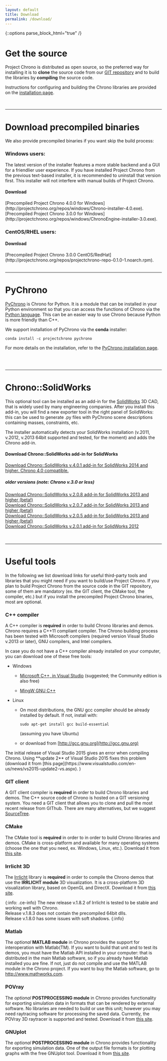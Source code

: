 ```yaml
---
layout: default
title: Download
permalink: /download/
---
```


{::options parse_block_html="true" /}

Get the source
==============

Project Chrono is distributed as open source, so the preferred way for installing it is to **clone** the source code from our [GIT repository](https://github.com/projectchrono/chrono) and to build the libraries by **compiling** the source code.

Instructions for configuring and building the Chrono libraries are provided on the [installation page](http://api.projectchrono.org/development/tutorial_table_of_content_install.html).

<br>

---

Download precompiled binaries
=============================

We also provide precompiled binaries if you want skip the build process:

### Windows users:
The latest version of the installer features a more stable backend and a GUI for a friendlier user experience. If you have installed Project Chrono from the previous text-based installer, it is recommended to uninstall that version first. This installer will not interfere with manual builds of Project Chrono.

<div class="well">
<h4> <span class="glyphicon glyphicon-download-alt"></span> Download</h4>
[Precompiled Project Chrono 4.0.0 for Windows](http://projectchrono.org/repos/windows/Chrono-installer-4.0.exe).
<br>
[Precompiled Project Chrono 3.0.0 for Windows](http://projectchrono.org/repos/windows/ChronoEngine-installer-3.0.exe).
</div>


### CentOS/RHEL users:

<div class="well">
<h4> <span class="glyphicon glyphicon-download-alt"></span> Download</h4>
[Precompiled Project Chrono 3.0.0 CentOS/RedHat](http://projectchrono.org/repos/projectchrono-repo-0.1.0-1.noarch.rpm). 
</div>

<br>

---

PyChrono
========

[PyChrono](http://projectchrono.org/pychrono/) is Chrono for Python. It is a module that can be installed in your Python environment so that you can access the functions of Chrono via the [Python language](http://www.python.org). This can be an easier way to use Chrono because Python is more friendly than C++.

We support installation of PyChrono via the **conda** installer:

```
conda install -c projectchrono pychrono
```

For more details on the installation, refer to the 
[PyChrono installation page](http://api.projectchrono.org/pychrono_installation.html).


<br>
<br>


---


Chrono::SolidWorks
==================

This optional tool can be installed as an add-in for the
[SolidWorks](http://www.SolidWorks.com) 3D CAD, that is widely used by
many engineering companies. After you install this add-in, you will find
a new exporter tool in the right panel of SolidWorks: this can be used
to generate .py files with PyChrono scene descriptions
containing masses, constraints, etc.

The installer automatically detects your SolidWorks installation (v.2011,
v.2012, v.2013 64bit supported and tested, for the moment) and adds the
Chrono add-in.


<div class="well">
<h4> <span class="glyphicon glyphicon-download-alt"></span> Download Chrono::SolidWorks add-in for SolidWorks</h4>
<a href="http://www.projectchrono.org/assets/installers/ChronoEngine_SolidWorks_v4.02.exe"> Download Chrono::SolidWorks v.4.0.1 add-in for SolidWorks 2014 and higher. Chrono 4.0 compatible.</a><br />

<h5> older versions (note: Chrono v.3.0 or less)</h5>
<a href="http://www.projectchrono.org/assets/installers/ChronoEngine_SolidWorks_v2.08.exe"> Download Chrono::SolidWorks v.2.0.8 add-in for SolidWorks 2013 and higher (beta!)</a><br />
<a href="http://www.projectchrono.org/assets/installers/ChronoEngine_SolidWorks_v2.07.exe"> Download Chrono::SolidWorks v.2.0.7 add-in for SolidWorks 2013 and higher (beta!)</a><br />
<a href="http://www.projectchrono.org/assets/installers/ChronoEngine_SolidWorks_v2.05.exe"> Download Chrono::SolidWorks v.2.0.5 add-in for SolidWorks 2013 and higher (beta!)</a><br />
<a href="http://www.projectchrono.org/assets/installers/ChronoEngine_SolidWorks_v2.01.exe"> Download Chrono::SolidWorks v.2.0.1 add-in for SolidWorks 2012</a><br />
</div>

<br>
<br>

---


Useful tools
=============================

In the following we list download links for useful third-party tools and libraries that you might need if you want to build/use Project Chrono. If you plan to build Project Chrono from the source code in the GIT repository, some of them are mandatory (ex. the GIT client, the CMake tool, the compiler, etc.) but if you install the precompiled Project Chrono binaries, most are optional.


### C++ compiler

A C++ compiler is **required** in order to build
Chrono libraries and demos. Chrono requires a C++11 compliant compiler. The Chrono building process has been tested with Microsoft compilers (required version Visual Studio v.2013 or later), GNU compilers, and Intel compilers.

<div class="ce-info">

In case you do not have a C++ compiler already installed on your computer, you can download one of these free tools:

* Windows

  * [Microsoft C++, in Visual Studio](https://www.visualstudio.com)  (suggested; the Community edition is also free)

  * [MingW GNU C++](http://www.mingw.org/wiki/InstallationHOWTOforMinGW)

* Linux

  * On most distributions, the GNU gcc compiler should be already installed by default. If not, install with:  
	```
	sudo apt-get install gcc build-essential
	```  
    (assuming you have Ubuntu)

  * or download from [http://gcc.gnu.org](http://gcc.gnu.org)
</div>

<div class="ce-danger">
The initial release of Visual Studio 2015 gives an
error when compiling Chrono. Using **update 2** of Visual Studio 2015 fixes this problem (download it from
[this page](https://www.visualstudio.com/en-us/news/vs2015-update2-vs.aspx). )
</div>


### GIT client

A GIT client compiler is **required** in order to build
Chrono libraries and demos.
The C++ source code of Chrono is hosted on a GIT versioning system.
You need a GIT client that allows you to clone and pull the most recent release from GIThub.
There are many alternatives, but we suggest [SourceTree](https://www.sourcetreeapp.com/).


### CMake

The CMake tool is **required** in order to in order to build
Chrono libraries and demos. CMake is cross-platform and available
for many operating systems (choose the one that you need, ex. Windows,
Linux, etc.). Download it from [this site](http://www.cmake.org/cmake/resources/software.html).


### Irrlicht 3D

The [Irrlicht](http://irrlicht.sourceforge.net/downloads.html) library
is **required** in order to compile the Chrono demos that use the **IRRLICHT module**
3D visualization. It is a cross-platform 3D visualization library, based
on OpenGL and DirectX. Download it from [this site](http://downloads.sourceforge.net/irrlicht/irrlicht-1.8.2.zip).

{:info: .ce-info}
The new release v.1.8.2 of Irrlicht is tested to be stable and working well with Chrono.  
Release v.1.8.3 does not contain the precompiled 64bit dlls.  
Release v.1.8.0 has some issues with soft shadows.
{:info}


### Matlab

The *optional* **MATLAB module** in Chrono provides the support
for interoperation with Matlab(TM). If you want to build that unit and
to test its demos, you must have the Matlab API installed in your
computer: that is distributed in the main Matlab software, so if you
already have Matlab installed you are fine. If not, just do not compile and use the
MATLAB module in the Chrono project. If you want to buy the
Matlab software, go to
[<http://www.mathworks.com>](http://www.mathworks.com).


### POVray

The *optional* **POSTPROCESSING module** in Chrono provides
functionality for exporting simulation data in formats that can be
rendered by external software. No libraries are needed to build or use
this unit; however you may need raytracing software for
processing the saved data. Currently, the POVray 3D raytracer is
supported and tested. Download it from [this
site](http://www.povray.org).

### GNUplot

The *optional* **POSTPROCESSING module** in Chrono provides
functionality for exporting simulation data. One of the output file formats
is for plotting graphs with the free GNUplot tool. Download it from [this
site](http://www.gnuplot.info).
